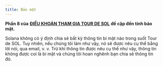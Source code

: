 ```yaml
---
title: Bảo mật
---
```


**Phần 8 của** [**ĐIỀU KHOẢN THAM GIA TOUR DE SOL**](https://drive.google.com/file/d/15ueLG6VJoQ5Hx4rnpjFeuL3pG5DbrBbE/view) **đề cập đến tính bảo mật.**

Solana không có ý định chia sẻ bất kỳ thông tin bí mật nào trong suốt Tour de SOL. Tuy nhiên, nếu chúng tôi làm như vậy, nó sẽ được nêu cụ thể bằng lời nói, qua email, v. v. Trừ khi thông tin được nêu cụ thể như vậy, thông tin không được coi là bí mật và chúng tôi hoan nghênh bạn chia sẻ thông tin đó.
